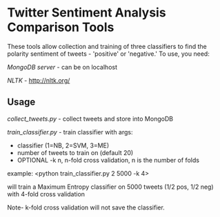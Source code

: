 Twitter Sentiment Analysis Comparison Tools
===============

These tools allow collection and training of three classifiers to find the polarity sentiment of tweets - 'positive' or 'negative.' To use, you need:

*MongoDB server* - can be on localhost

*NLTK* - http://nltk.org/

Usage
-----
*collect_tweets.py* - collect tweets and store into MongoDB

*train_classifier.py* - train classifier with args: 
- classifier (1=NB, 2=SVM, 3=ME)
- number of tweets to train on (default 20)
- OPTIONAL -k n, n-fold cross validation, n is the number of folds

example: 
<python train_classifier.py 2 5000 -k 4>
    
will train a Maximum Entropy classifier on 5000 tweets (1/2 pos, 1/2 neg) with 4-fold cross validation

Note- k-fold cross validation will not save the classifier. 


